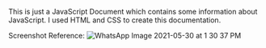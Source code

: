 This is just a JavaScript Document which contains some information about JavaScript.
I used HTML and CSS to create this documentation.

Screenshot Reference:
![WhatsApp Image 2021-05-30 at 1 30 37 PM](https://user-images.githubusercontent.com/78247889/120096841-44729500-c14b-11eb-9788-ba66bb7348cf.jpeg)

